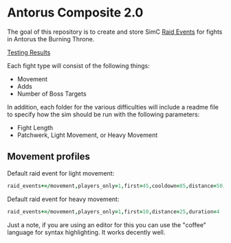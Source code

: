 # Antorus Composite 2.0
The goal of this repository is to create and store SimC [Raid Events](https://github.com/simulationcraft/simc/wiki/RaidEvents) for fights in Antorus the Burning Throne.

[Testing Results](https://docs.google.com/spreadsheets/d/1XVWD7TKzBcGKOs88f3sBmg4dmJeeWYSm81DmJUCDXKw/edit?usp=sharing)

Each fight type will consist of the following things:
- Movement
- Adds
- Number of Boss Targets

In addition, each folder for the various difficulties will include a readme file to specify how the sim should be run with the following parameters:
- Fight Length
- Patchwerk, Light Movement, or Heavy Movement

## Movement profiles

Default raid event for light movement:
```coffee
raid_events+=/movement,players_only=1,first=45,cooldown=85,distance=50,last=360
```

Default raid event for heavy movement:
```coffee
raid_events+=/movement,players_only=1,first=10,distance=25,duration=4
```

Just a note, if you are using an editor for this you can use the "coffee" language for syntax highlighting. It works decently well.
